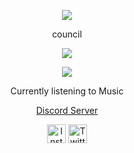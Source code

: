 <p align="center">  
<img src="https://images-ext-2.discordapp.net/external/h0QoxQRI9rbIaSIyktsoFdQZQlEfHbuXXbxraXlRHpk/https/media.discordapp.net/attachments/971571457362649098/971943828359630949/original-4x-RIFE-RIFE3.1-50fps.gif">
</p>
<p align="center">
   council
<p align="center">  
<img src="https://komarev.com/ghpvc/?username=counci1&color=grey">
</p>
</p>
    <p align="center">
  <img src="https://discord.c99.nl/widget/theme-4/855988626944688159.png"/>
</p>
<p align="center">
Currently listening to Music
<p align="center">
    <a href="https://discord.gg/yacht">Discord Server</a>
</p>
<p align="center">
<a href="https://www.instagram.com/trap.4.jose/" target="_blank"><img src="https://media.discordapp.net/attachments/973725219351068733/973730270379384893/unknown.png?width=676&height=676" alt="Instagram" width="30"></a>
<a href="https://twitter.com/trap.4.jose" target="_blank"><img src="http://assets.stickpng.com/images/580b57fcd9996e24bc43c53e.png" alt="Twitter" width="30"></a>
